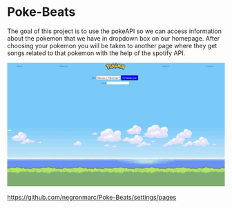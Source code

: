 # Poke-Beats

The goal of this project is to use the pokeAPI so we can access information about the pokemon that we have in dropdown box on our homepage. After choosing your pokemon you will be taken to another page where they get songs related to that pokemon with the help of the spotify API. 

![alt text](https://github.com/negronmarc/Poke-Beats/blob/main/assets/images/Preview.PNG?raw=true)

https://github.com/negronmarc/Poke-Beats/settings/pages